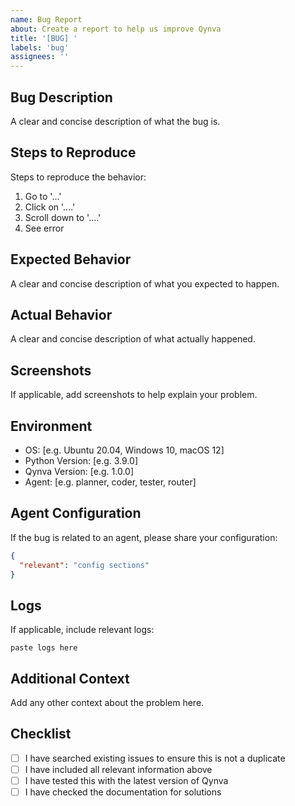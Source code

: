 ```yaml
---
name: Bug Report
about: Create a report to help us improve Qynva
title: '[BUG] '
labels: 'bug'
assignees: ''
---
```


## Bug Description
A clear and concise description of what the bug is.

## Steps to Reproduce
Steps to reproduce the behavior:
1. Go to '...'
2. Click on '....'
3. Scroll down to '....'
4. See error

## Expected Behavior
A clear and concise description of what you expected to happen.

## Actual Behavior
A clear and concise description of what actually happened.

## Screenshots
If applicable, add screenshots to help explain your problem.

## Environment
- OS: [e.g. Ubuntu 20.04, Windows 10, macOS 12]
- Python Version: [e.g. 3.9.0]
- Qynva Version: [e.g. 1.0.0]
- Agent: [e.g. planner, coder, tester, router]

## Agent Configuration
If the bug is related to an agent, please share your configuration:
```json
{
  "relevant": "config sections"
}
```

## Logs
If applicable, include relevant logs:
```
paste logs here
```

## Additional Context
Add any other context about the problem here.

## Checklist
- [ ] I have searched existing issues to ensure this is not a duplicate
- [ ] I have included all relevant information above
- [ ] I have tested this with the latest version of Qynva
- [ ] I have checked the documentation for solutions
